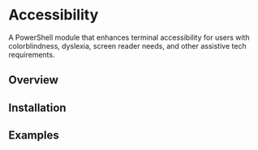 # Accessibility

A PowerShell module that enhances terminal accessibility for users with colorblindness, dyslexia, screen reader needs, and other assistive tech requirements.

## Overview

## Installation

## Examples

